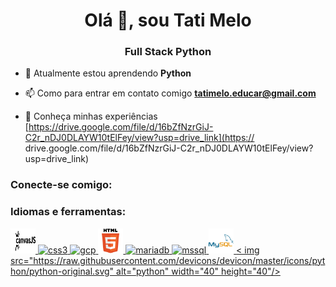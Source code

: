 <h1 align="center">Olá 👋, sou Tati Melo</h1>
<h3 align="center">Full Stack Python</h3>

- 🌱 Atualmente estou aprendendo **Python**

- 📫 Como para entrar em contato comigo **tatimelo.educar@gmail.com**

- 📄 Conheça minhas experiências [https://drive.google.com/file/d/16bZfNzrGiJ-C2r_nDJ0DLAYW10tElFey/view?usp=drive_link](https:// drive.google.com/file/d/16bZfNzrGiJ-C2r_nDJ0DLAYW10tElFey/view?usp=drive_link)

<h3 align="left">Conecte-se comigo:</h3>
<p align="left">
</p>

<h3 align="left">Idiomas e ferramentas:</h3>
<p align="left"> <a href="https://canvasjs.com" target="_blank" rel="noreferrer"> <img src= "https://raw.githubusercontent.com/Hardik0307/Hardik0307/master/assets/canvasjs-charts.svg" alt="canvasjs" width="40" height="40"/> </a> <a href= "https://www.w3schools.com/css/" target="_blank" rel="noreferrer"> <img src="https://raw.githubusercontent.com/devicons/devicon/master/icons/css3/ css3-original-wordmark.svg" alt="css3" width="40" height="40"/> </a> <a href="https://cloud.google.com" target="_blank" rel ="noreferrer"> <img src="https://www.vectorlogo.zone/logos/google_cloud/google_cloud-icon.svg" alt="gcp" width="40" height="40"/> </a > <a href="https://www.w3.org/html/" target="_blank" rel="noreferrer"> <img src="https://raw.githubusercontent.com/devicons/devicon/master /icons/html5/html5-original-wordmark.svg" alt="html5" width="40" height="40"/> </a> <a href="https://mariadb.org/" target= "_blank" rel="noreferrer"> <img src="https://www.vectorlogo.zone/logos/mariadb/mariadb-icon.svg" alt="mariadb" width="40" height="40"/ > </a> <a href="https://www.microsoft.com/en-us/sql-server" target="_blank" rel="noreferrer"> <img src="https://www. svgrepo.com/show/303229/microsoft-sql-server-logo.svg" alt="mssql" width="40" height="40"/> </a> <a href="https://www. mysql.com/" target="_blank" rel="noreferrer"> <img src="https://raw.githubusercontent.com/devicons/devicon/master/icons/mysql/mysql-original-wordmark.svg" alt="mysql" width="40" height="40"/> </a> <a href="https://www.python.org" target="_blank" rel="noreferrer"> < img src="https://raw.githubusercontent.com/devicons/devicon/master/icons/python/python-original.svg" alt="python" width="40" height="40"/> </a > </p>
 
